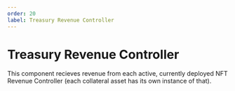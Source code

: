 ```yaml
---
order: 20
label: Treasury Revenue Controller
---
```


# Treasury Revenue Controller
This component recieves revenue from each active, currently deployed NFT Revenue Controller (each collateral asset has its own instance of that).